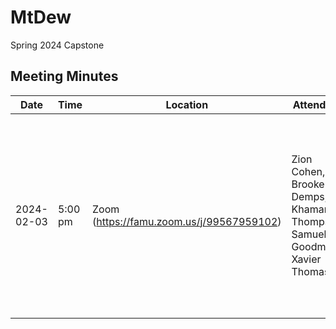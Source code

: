 # MtDew
Spring 2024 Capstone
## Meeting Minutes

| Date       | Time       | Location         | Attendees                  | Agenda                                   | Notes                                        |
|------------|------------|------------------|----------------------------|------------------------------------------|----------------------------------------------|
| 2024-02-03 | 5:00 pm   | Zoom (https://famu.zoom.us/j/99567959102)      | Zion Cohen, Brooke Demps, Khamari Thompson, Samuel Goodman, Xavier Thomas      | 1. Project Updates<br>2. Planning for next sprint<br>3. Open floor for discussions | - Discussed progress on Task #123<br>- Agreed to use new coding standards<br>- Identified blockers and assigned actions |


